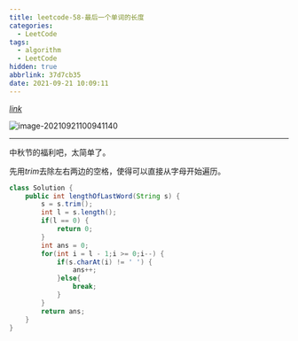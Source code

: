 ```yaml
---
title: leetcode-58-最后一个单词的长度
categories:
  - LeetCode
tags:
  - algorithm
  - LeetCode
hidden: true
abbrlink: 37d7cb35
date: 2021-09-21 10:09:11
---
```


[$link$](https://leetcode-cn.com/problems/length-of-last-word/)

![image-20210921100941140](https://gitee.com/cao_ziqiang/img/raw/master/20210921100941.png)

<hr/>

中秋节的福利吧，太简单了。

先用$trim$去除左右两边的空格，使得可以直接从字母开始遍历。

```java
class Solution {
    public int lengthOfLastWord(String s) {
        s = s.trim();
        int l = s.length();
        if(l == 0) {
            return 0;
        }
        int ans = 0;
        for(int i = l - 1;i >= 0;i--) {
            if(s.charAt(i) != ' ') {
                ans++;
            }else{
                break;
            }
        }
        return ans;
    }
}
```

